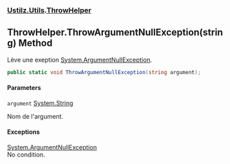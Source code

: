 ### [Ustilz.Utils](Ustilz.Utils.md 'Ustilz.Utils').[ThrowHelper](Ustilz.Utils.ThrowHelper.md 'Ustilz.Utils.ThrowHelper')

## ThrowHelper.ThrowArgumentNullException(string) Method

Lève une exeption [System.ArgumentNullException](https://docs.microsoft.com/en-us/dotnet/api/System.ArgumentNullException 'System.ArgumentNullException').

```csharp
public static void ThrowArgumentNullException(string argument);
```
#### Parameters

<a name='Ustilz.Utils.ThrowHelper.ThrowArgumentNullException(string).argument'></a>

`argument` [System.String](https://docs.microsoft.com/en-us/dotnet/api/System.String 'System.String')

Nom de l'argument.

#### Exceptions

[System.ArgumentNullException](https://docs.microsoft.com/en-us/dotnet/api/System.ArgumentNullException 'System.ArgumentNullException')  
No condition.